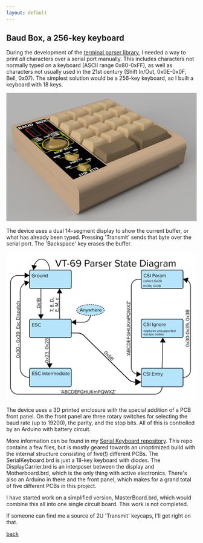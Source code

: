 ```yaml
---
layout: default
---
```


## Baud Box, a 256-key keyboard

During the development of the [terminal parser library](/pages/parser.html), I needed a way to print *all* characters over a serial port manually. This includes characters not normally typed on a keyboard (ASCII range 0x80-0xFF), as well as characters not usually used in the 21st century (Shift In/Out, 0x0E-0x0F, Bell, 0x07). The simplest solution would be a 256-key keyboard, so I built a keyboard with 18 keys.

![Render of Baud Box](/images/BaudBox.jpg)

The device uses a dual 14-segment display to show the current buffer, or what has already been typed. Pressing 'Transmit' sends that byte over the serial port. The 'Backspace' key erases the buffer.

![Printed Baud Box](/images/ParserState.png)

The device uses a 3D printed enclosure with the special addition of a PCB front panel. On the front panel are three rotary switches for selecting the baud rate (up to 19200), the parity, and the stop bits. All of this is controlled by an Arduino with battery circuit.

More information can be found in my [Serial Keyboard repository](https://github.com/bbenchoff/SerialKeybard). This repo contains a few files, but is mostly geared towards an unoptimized build with the internal structure consisting of five(!) different PCBs. The SerialKeyboard.brd is just a 18-key keyboard with diodes. The DisplayCarrier.brd is an interposer between the display and Motherboard.brd, which is the only thing with active electronics. There's also an Arduino in there and the front panel, which makes for a grand total of five different PCBs in this project.

I have started work on a simplified version, MasterBoard.brd, which would combine this all into one single circuit board. This work is not completed.

If someone can find me a source of 2U 'Transmit' keycaps, I'll get right on that.

[back](../)